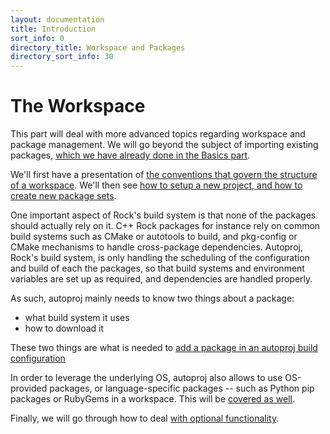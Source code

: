 ```yaml
---
layout: documentation
title: Introduction
sort_info: 0
directory_title: Workspace and Packages
directory_sort_info: 30
---
```


# The Workspace

This part will deal with more advanced topics regarding workspace and package
management. We will go beyond the subject of importing existing packages,
[which we have already done in the Basics
part](../basics/composition.html#add_package).

We'll first have a presentation of [the conventions that govern the structure
of a workspace](conventions.html). We'll then see [how to setup a new project,
and how to create new package sets](setup.html).

One important aspect of Rock's build system is that none of the packages
should actually rely on it. C++ Rock packages for instance rely on common build
systems such as CMake or autotools to build, and pkg-config or CMake mechanisms
to handle cross-package dependencies. Autoproj, Rock's build system, is only
handling the scheduling of the configuration and build of each the packages, so
that build systems and environment variables are set up as required, and
dependencies are handled properly.

As such, autoproj mainly needs to know two things about a package:

- what build system it uses
- how to download it

These two things are what is needed to [add a package in an autoproj build
configuration](add_package.html)

In order to leverage the underlying OS, autoproj also allows to use OS-provided
packages, or language-specific packages -- such as Python pip packages or
RubyGems in a workspace. This will be [covered as well](os_dependencies.html).

Finally, we will go through how to deal [with optional
functionality](optional_functionality.html).

